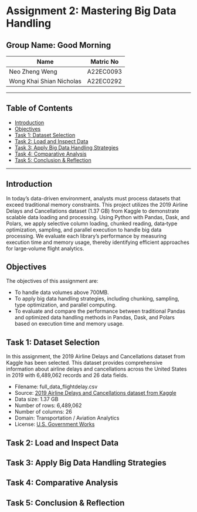 # Assignment 2: Mastering Big Data Handling

## Group Name: Good Morning

| Name                       | Matric No   |
|----------------------------|-------------|
| Neo Zheng Weng             | A22EC0093   |
| Wong Khai Shian Nicholas   | A22EC0292   |

---

## Table of Contents

- [Introduction](#introduction)
- [Objectives](#objectives)
- [Task 1: Dataset Selection](#task-1-dataset-selection)
- [Task 2: Load and Inspect Data](#task-2-load-and-inspect-data)
- [Task 3: Apply Big Data Handling Strategies](#task-3-apply-big-data-handling-strategies)
- [Task 4: Comparative Analysis](#task-4-comparative-analysis)
- [Task 5: Conclusion & Reflection](#task-5-conclusion--reflection)  

---

## Introduction

In today’s data-driven environment, analysts must process datasets that exceed traditional memory constraints. This project utilizes the 2019 Airline Delays and Cancellations dataset (1.37 GB) from Kaggle to demonstrate scalable data loading and processing. Using Python with Pandas, Dask, and Polars, we apply selective column loading, chunked reading, data‐type optimization, sampling, and parallel execution to handle big data processing. We evaluate each library’s performance by measuring execution time and memory usage, thereby identifying efficient approaches for large‐volume flight analytics.

## Objectives

The objectives of this assignment are:

- To handle data volumes above 700MB.
- To apply big data handling strategies, including chunking, sampling, type optimization, and parallel computing.
- To evaluate and compare the performance between traditional Pandas and optimized data handling methods in Pandas, Dask, and Polars based on execution time and memory usage.

## Task 1: Dataset Selection

In this assignment, the 2019 Airline Delays and Cancellations dataset from Kaggle has been selected. This dataset provides comprehensive information about airline delays and cancellations across the United States in 2019 with 6,489,062 records and 26 data fields.

- Filename: full_data_flightdelay.csv
- Source: [2019 Airline Delays and Cancellations dataset from Kaggle](https://www.kaggle.com/datasets/threnjen/2019-airline-delays-and-cancellations)
- Data size: 1.37 GB
- Number of rows: 6,489,062
- Number of columns: 26
- Domain: Transportation / Aviation Analytics
- License: [U.S. Government Works](https://www.usa.gov/government-works/)


## Task 2: Load and Inspect Data

## Task 3: Apply Big Data Handling Strategies

## Task 4: Comparative Analysis

## Task 5: Conclusion & Reflection
